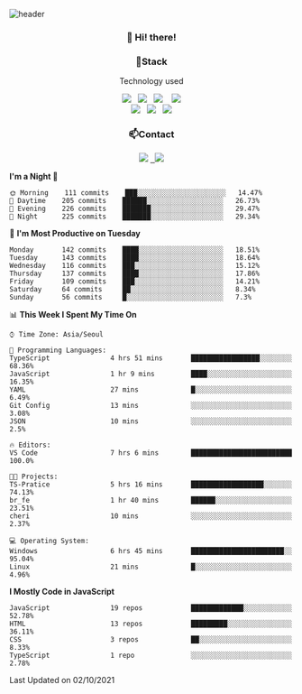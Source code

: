 ![header](https://capsule-render.vercel.app/api?type=waving&color=gradient&height=200&text=Che-ri&fontAlign=70&fontAlignY=40&animation=twinkling)

<h3 align="center">👋 Hi! there!</h3>

<h3 align="center">📌Stack</h3>
<p align="center">Technology used</p>
<div align="center"><img src="https://img.shields.io/badge/HTML5-e74c3c?style=flat-square&logo=HTML5&logoColor=white"></img> &nbsp <img src="https://img.shields.io/badge/CSS3-0A84FF?style=flat-square&logo=CSS3&logoColor=white"></img>  &nbsp <img src="https://img.shields.io/badge/SCSS-fd79a8?style=flat-square&logo=Sass&logoColor=white"/></a>&nbsp  &nbsp <img src="https://img.shields.io/badge/styled%2Dcomponents-DB7093?style=flat-square&logo=styled%2Dcomponents&logoColor=white"/></a>
<br><img src="https://img.shields.io/badge/JavaScript-FFCD11?style=flat-square&logo=JavaScript&logoColor=white"></img> &nbsp <img src="https://img.shields.io/badge/React-00BCF6?style=flat-square&logo=React&logoColor=white"></img> &nbsp <img src="https://img.shields.io/badge/Redux-764ABC?style=flat-square&logo=Redux&logoColor=white"/></a></div>

<h3 align="center">📫Contact</h3>
<div align="center"><a href="https://cheri.tistory.com/"><img src="https://img.shields.io/badge/Cheri-AD29B6?style=flat-square&logo=Tidal&logoColor=white"/></a> <a href="rnjs1135@gmail.com"> &nbsp <img src="https://img.shields.io/badge/Gmail-EA4335?style=flat-square&logo=Gmail&logoColor=white"/></a></div>

<!--START_SECTION:waka-->
**I'm a Night 🦉** 

```text
🌞 Morning    111 commits    ███░░░░░░░░░░░░░░░░░░░░░░   14.47% 
🌆 Daytime    205 commits    ██████░░░░░░░░░░░░░░░░░░░   26.73% 
🌃 Evening    226 commits    ███████░░░░░░░░░░░░░░░░░░   29.47% 
🌙 Night      225 commits    ███████░░░░░░░░░░░░░░░░░░   29.34%

```
📅 **I'm Most Productive on Tuesday** 

```text
Monday       142 commits    ████░░░░░░░░░░░░░░░░░░░░░   18.51% 
Tuesday      143 commits    ████░░░░░░░░░░░░░░░░░░░░░   18.64% 
Wednesday    116 commits    ███░░░░░░░░░░░░░░░░░░░░░░   15.12% 
Thursday     137 commits    ████░░░░░░░░░░░░░░░░░░░░░   17.86% 
Friday       109 commits    ███░░░░░░░░░░░░░░░░░░░░░░   14.21% 
Saturday     64 commits     ██░░░░░░░░░░░░░░░░░░░░░░░   8.34% 
Sunday       56 commits     █░░░░░░░░░░░░░░░░░░░░░░░░   7.3%

```


📊 **This Week I Spent My Time On** 

```text
⌚︎ Time Zone: Asia/Seoul

💬 Programming Languages: 
TypeScript               4 hrs 51 mins       █████████████████░░░░░░░░   68.36% 
JavaScript               1 hr 9 mins         ████░░░░░░░░░░░░░░░░░░░░░   16.35% 
YAML                     27 mins             █░░░░░░░░░░░░░░░░░░░░░░░░   6.49% 
Git Config               13 mins             ░░░░░░░░░░░░░░░░░░░░░░░░░   3.08% 
JSON                     10 mins             ░░░░░░░░░░░░░░░░░░░░░░░░░   2.5%

🔥 Editors: 
VS Code                  7 hrs 6 mins        █████████████████████████   100.0%

🐱‍💻 Projects: 
TS-Pratice               5 hrs 16 mins       ██████████████████░░░░░░░   74.13% 
br_fe                    1 hr 40 mins        ██████░░░░░░░░░░░░░░░░░░░   23.51% 
cheri                    10 mins             ░░░░░░░░░░░░░░░░░░░░░░░░░   2.37%

💻 Operating System: 
Windows                  6 hrs 45 mins       ███████████████████████░░   95.04% 
Linux                    21 mins             █░░░░░░░░░░░░░░░░░░░░░░░░   4.96%

```

**I Mostly Code in JavaScript** 

```text
JavaScript               19 repos            █████████████░░░░░░░░░░░░   52.78% 
HTML                     13 repos            █████████░░░░░░░░░░░░░░░░   36.11% 
CSS                      3 repos             ██░░░░░░░░░░░░░░░░░░░░░░░   8.33% 
TypeScript               1 repo              ░░░░░░░░░░░░░░░░░░░░░░░░░   2.78%

```



 Last Updated on 02/10/2021
<!--END_SECTION:waka-->
